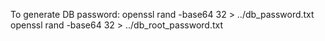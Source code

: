 To generate DB password:
openssl rand -base64 32 > ../db_password.txt
openssl rand -base64 32 > ../db_root_password.txt
